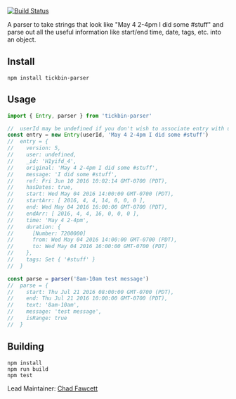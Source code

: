 [![Build Status](https://semaphoreci.com/api/v1/jonotron/entry-parser/branches/master/shields_badge.svg)](https://semaphoreci.com/jonotron/entry-parser)

A parser to take strings that look like "May 4 2-4pm I did some #stuff" and parse out all the useful information like start/end time, date, tags, etc. into an object.

## Install

```
npm install tickbin-parser
```

## Usage

```javascript
import { Entry, parser } from 'tickbin-parser'

//  userId may be undefined if you don't wish to associate entry with user
const entry = new Entry(userId, 'May 4 2-4pm I did some #stuff')
//  entry = {
//    version: 5,
//    user: undefined,
//    _id: 'H1yifd_4',
//    original: 'May 4 2-4pm I did some #stuff',
//    message: 'I did some #stuff',
//    ref: Fri Jun 10 2016 10:02:14 GMT-0700 (PDT),
//    hasDates: true,
//    start: Wed May 04 2016 14:00:00 GMT-0700 (PDT),
//    startArr: [ 2016, 4, 4, 14, 0, 0, 0 ],
//    end: Wed May 04 2016 16:00:00 GMT-0700 (PDT),
//    endArr: [ 2016, 4, 4, 16, 0, 0, 0 ],
//    time: 'May 4 2-4pm',
//    duration: {
//      [Number: 7200000]
//      from: Wed May 04 2016 14:00:00 GMT-0700 (PDT),
//      to: Wed May 04 2016 16:00:00 GMT-0700 (PDT)
//    },
//    tags: Set { '#stuff' }
//  }

const parse = parser('8am-10am test message')
//  parse = {
//    start: Thu Jul 21 2016 08:00:00 GMT-0700 (PDT),
//    end: Thu Jul 21 2016 10:00:00 GMT-0700 (PDT),
//    text: '8am-10am',
//    message: 'test message',
//    isRange: true
//  }
```

## Building

```
npm install
npm run build
npm test
```

Lead Maintainer: [Chad Fawcett](https://github.com/chadfawcett)
